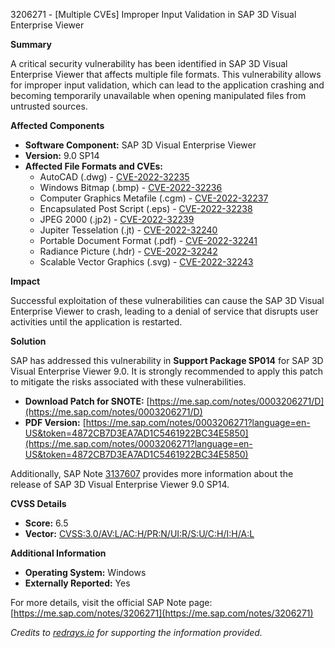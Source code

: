 3206271 - [Multiple CVEs] Improper Input Validation in SAP 3D Visual Enterprise Viewer

**Summary**

A critical security vulnerability has been identified in SAP 3D Visual Enterprise Viewer that affects multiple file formats. This vulnerability allows for improper input validation, which can lead to the application crashing and becoming temporarily unavailable when opening manipulated files from untrusted sources.

**Affected Components**

- **Software Component:** SAP 3D Visual Enterprise Viewer
- **Version:** 9.0 SP14
- **Affected File Formats and CVEs:**
  - AutoCAD (.dwg) - [CVE-2022-32235](https://cve.mitre.org/cgi-bin/cvename.cgi?name=CVE-2022-32235)
  - Windows Bitmap (.bmp) - [CVE-2022-32236](https://cve.mitre.org/cgi-bin/cvename.cgi?name=CVE-2022-32236)
  - Computer Graphics Metafile (.cgm) - [CVE-2022-32237](https://cve.mitre.org/cgi-bin/cvename.cgi?name=CVE-2022-32237)
  - Encapsulated Post Script (.eps) - [CVE-2022-32238](https://cve.mitre.org/cgi-bin/cvename.cgi?name=CVE-2022-32238)
  - JPEG 2000 (.jp2) - [CVE-2022-32239](https://cve.mitre.org/cgi-bin/cvename.cgi?name=CVE-2022-32239)
  - Jupiter Tesselation (.jt) - [CVE-2022-32240](https://cve.mitre.org/cgi-bin/cvename.cgi?name=CVE-2022-32240)
  - Portable Document Format (.pdf) - [CVE-2022-32241](https://cve.mitre.org/cgi-bin/cvename.cgi?name=CVE-2022-32241)
  - Radiance Picture (.hdr) - [CVE-2022-32242](https://cve.mitre.org/cgi-bin/cvename.cgi?name=CVE-2022-32242)
  - Scalable Vector Graphics (.svg) - [CVE-2022-32243](https://cve.mitre.org/cgi-bin/cvename.cgi?name=CVE-2022-32243)

**Impact**

Successful exploitation of these vulnerabilities can cause the SAP 3D Visual Enterprise Viewer to crash, leading to a denial of service that disrupts user activities until the application is restarted.

**Solution**

SAP has addressed this vulnerability in **Support Package SP014** for SAP 3D Visual Enterprise Viewer 9.0. It is strongly recommended to apply this patch to mitigate the risks associated with these vulnerabilities.

- **Download Patch for SNOTE:** [https://me.sap.com/notes/0003206271/D](https://me.sap.com/notes/0003206271/D)
- **PDF Version:** [https://me.sap.com/notes/0003206271?language=en-US&token=4872CB7D3EA7AD1C5461922BC34E5850](https://me.sap.com/notes/0003206271?language=en-US&token=4872CB7D3EA7AD1C5461922BC34E5850)

Additionally, SAP Note [3137607](https://me.sap.com/notes/3137607) provides more information about the release of SAP 3D Visual Enterprise Viewer 9.0 SP14.

**CVSS Details**

- **Score:** 6.5
- **Vector:** [CVSS:3.0/AV:L/AC:H/PR:N/UI:R/S:U/C:H/I:H/A:L](https://www.first.org/cvss/calculator/3.0#CVSS:3.0/AV:L/AC:H/PR:N/UI:R/S:U/C:H/I:H/A:L)

**Additional Information**

- **Operating System:** Windows
- **Externally Reported:** Yes

For more details, visit the official SAP Note page: [https://me.sap.com/notes/3206271](https://me.sap.com/notes/3206271)

*Credits to [redrays.io](https://redrays.io) for supporting the information provided.*